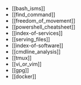 - [[bash_isms]]
- [[find_command]]
- [[freedom_of_movement]]
- [[powershell_cheatsheet]]
- [[index-of-services]]
- [[serving_files]]
- [[index-of-software]]
- [[cmdline_analysis]]
- [[tmux]]
- [[vi_or_vim]]
- [[gpg]]
- [[docker]]


